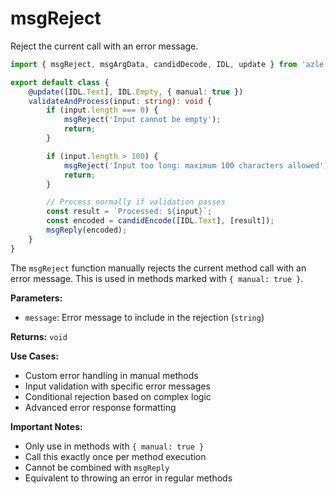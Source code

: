 # msgReject

Reject the current call with an error message.

```typescript
import { msgReject, msgArgData, candidDecode, IDL, update } from 'azle';

export default class {
    @update([IDL.Text], IDL.Empty, { manual: true })
    validateAndProcess(input: string): void {
        if (input.length === 0) {
            msgReject('Input cannot be empty');
            return;
        }

        if (input.length > 100) {
            msgReject('Input too long: maximum 100 characters allowed');
            return;
        }

        // Process normally if validation passes
        const result = `Processed: ${input}`;
        const encoded = candidEncode([IDL.Text], [result]);
        msgReply(encoded);
    }
}
```

The `msgReject` function manually rejects the current method call with an error message. This is used in methods marked with `{ manual: true }`.

**Parameters:**

- `message`: Error message to include in the rejection (`string`)

**Returns:** `void`

**Use Cases:**

- Custom error handling in manual methods
- Input validation with specific error messages
- Conditional rejection based on complex logic
- Advanced error response formatting

**Important Notes:**

- Only use in methods with `{ manual: true }`
- Call this exactly once per method execution
- Cannot be combined with `msgReply`
- Equivalent to throwing an error in regular methods
